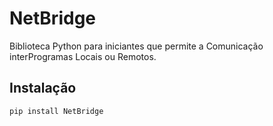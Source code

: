 # NetBridge

Biblioteca Python para iniciantes que permite a Comunicação interProgramas Locais ou Remotos.

## Instalação

```bash
pip install NetBridge